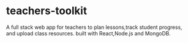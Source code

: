 # teachers-toolkit
A full stack web app for teachers to plan lessons,track student progress, and upload class resources. built with React,Node.js and MongoDB.
